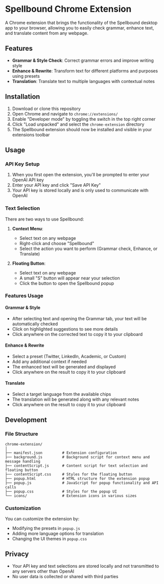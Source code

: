 # Spellbound Chrome Extension

A Chrome extension that brings the functionality of the Spellbound desktop app to your browser, allowing you to easily check grammar, enhance text, and translate content from any webpage.

## Features

- **Grammar & Style Check**: Correct grammar errors and improve writing style
- **Enhance & Rewrite**: Transform text for different platforms and purposes using presets
- **Translation**: Translate text to multiple languages with contextual notes

## Installation

1. Download or clone this repository
2. Open Chrome and navigate to `chrome://extensions/`
3. Enable "Developer mode" by toggling the switch in the top right corner
4. Click "Load unpacked" and select the `chrome-extension` directory
5. The Spellbound extension should now be installed and visible in your extensions toolbar

## Usage

### API Key Setup

1. When you first open the extension, you'll be prompted to enter your OpenAI API key
2. Enter your API key and click "Save API Key"
3. Your API key is stored locally and is only used to communicate with OpenAI

### Text Selection

There are two ways to use Spellbound:

1. **Context Menu**:
   - Select text on any webpage
   - Right-click and choose "Spellbound" 
   - Select the action you want to perform (Grammar check, Enhance, or Translate)

2. **Floating Button**:
   - Select text on any webpage
   - A small "S" button will appear near your selection
   - Click the button to open the Spellbound popup

### Features Usage

#### Grammar & Style

- After selecting text and opening the Grammar tab, your text will be automatically checked
- Click on highlighted suggestions to see more details
- Click anywhere on the corrected text to copy it to your clipboard

#### Enhance & Rewrite

- Select a preset (Twitter, LinkedIn, Academic, or Custom)
- Add any additional context if needed
- The enhanced text will be generated and displayed
- Click anywhere on the result to copy it to your clipboard

#### Translate

- Select a target language from the available chips
- The translation will be generated along with any relevant notes
- Click anywhere on the result to copy it to your clipboard

## Development

### File Structure

```
chrome-extension/
│
├── manifest.json         # Extension configuration
├── background.js         # Background script for context menu and message handling
├── contentScript.js      # Content script for text selection and floating button
├── contentScript.css     # Styles for the floating button
├── popup.html            # HTML structure for the extension popup
├── popup.js              # JavaScript for popup functionality and API calls
├── popup.css             # Styles for the popup UI
└── icons/                # Extension icons in various sizes
```

### Customization

You can customize the extension by:

- Modifying the presets in `popup.js`
- Adding more language options for translation
- Changing the UI themes in `popup.css`

## Privacy

- Your API key and text selections are stored locally and not transmitted to any servers other than OpenAI
- No user data is collected or shared with third parties 